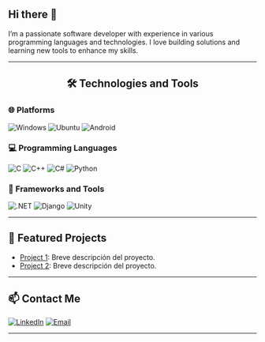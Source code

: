 ## Hi there 👋
I’m a passionate software developer with experience in various programming languages and technologies. I love building solutions and learning new tools to enhance my skills.

----------------------------------------------------------------------------------------------------------------------------------

<h2 align="center">🛠️ Technologies and Tools</h2>

### 🌐 Platforms
![Windows](https://img.shields.io/badge/Windows-0078D6?style=flat-square&logoColor=white)
![Ubuntu](https://img.shields.io/badge/Ubuntu-E95420?style=flat-square&logo=ubuntu&logoColor=white)
![Android](https://img.shields.io/badge/Android-3DDC84?style=flat-square&logo=android&logoColor=white)

### 💻 Programming Languages
![C](https://img.shields.io/badge/C-00599C?style=flat-square&logo=c&logoColor=white)
![C++](https://img.shields.io/badge/-C++-007ACC?style=flat-square&logo=cplusplus&logoColor=white)
![C#](https://img.shields.io/badge/C%23-239120?style=flat-square&logo=c-sharp&logoColor=white)
![Python](https://img.shields.io/badge/Python-14354C?style=flat-square&logo=python&logoColor=white)

### 🚀 Frameworks and Tools
![.NET](https://img.shields.io/badge/.NET-5C2D91?style=flat-square&logo=.net&logoColor=white)
![Django](https://img.shields.io/badge/Django-092E20?style=flat-square&logo=django&logoColor=white)
![Unity](https://img.shields.io/badge/Unity-100000?style=flat-square&logo=unity&logoColor=white)

---

## 🚀 Featured Projects
- [Project 1](https://github.com/tu-usuario/proyecto-1): Breve descripción del proyecto.
- [Project 2](https://github.com/tu-usuario/proyecto-2): Breve descripción del proyecto.

---

## 📫 Contact Me
[![LinkedIn](https://img.shields.io/badge/-LinkedIn-blue?style=flat-square&logo=linkedin)](https://linkedin.com/in/tu-usuario)
[![Email](https://img.shields.io/badge/Email-D14836?style=flat-square&logo=gmail&logoColor=white)](mailto:tu-email@gmail.com)

---------------------------------------------------------------------------------------------------------------------------------
